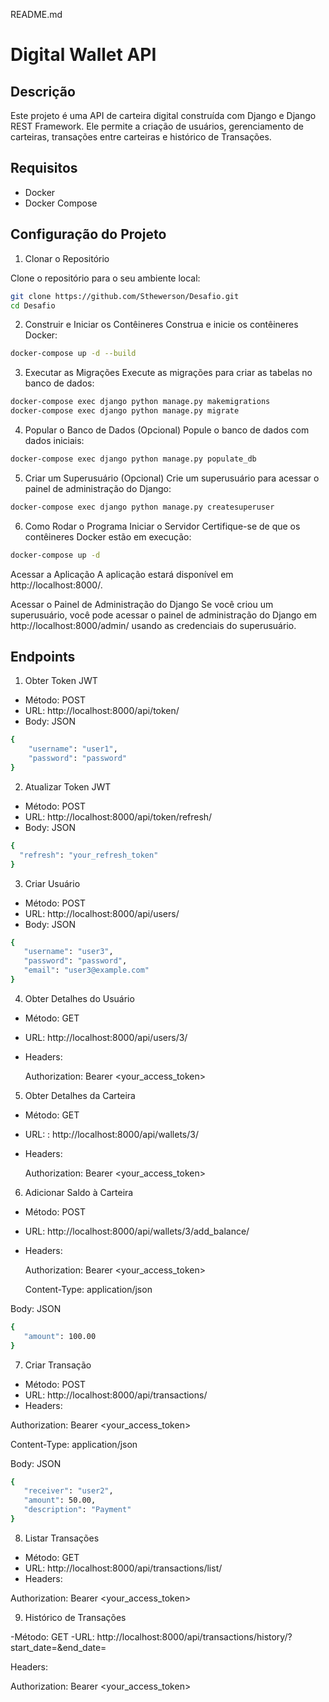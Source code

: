 README.md

# Digital Wallet API

## Descrição

Este projeto é uma API de carteira digital construída com Django e Django REST Framework. Ele permite a criação de usuários, gerenciamento de carteiras, transações entre carteiras e histórico de Transações. 

## Requisitos

- Docker
- Docker Compose

## Configuração do Projeto

1. Clonar o Repositório

Clone o repositório para o seu ambiente local:

```bash
git clone https://github.com/Sthewerson/Desafio.git
cd Desafio
 ```
2. Construir e Iniciar os Contêineres
Construa e inicie os contêineres Docker:
  ```bash
docker-compose up -d --build    
```

3. Executar as Migrações
Execute as migrações para criar as tabelas no banco de dados:
 ```bash
docker-compose exec django python manage.py makemigrations
docker-compose exec django python manage.py migrate     
```
4. Popular o Banco de Dados (Opcional)
Popule o banco de dados com dados iniciais:
 ```bash
 docker-compose exec django python manage.py populate_db     
```
5. Criar um Superusuário (Opcional)
Crie um superusuário para acessar o painel de administração do Django:
 ```bash
docker-compose exec django python manage.py createsuperuser      
```
6. Como Rodar o Programa
Iniciar o Servidor
Certifique-se de que os contêineres Docker estão em execução:
 ```bash
docker-compose up -d        
```
Acessar a Aplicação
A aplicação estará disponível em http://localhost:8000/.

Acessar o Painel de Administração do Django
Se você criou um superusuário, você pode acessar o painel de administração do Django em http://localhost:8000/admin/ usando as credenciais do superusuário.


## Endpoints

1. Obter Token JWT
- Método: POST
- URL: http://localhost:8000/api/token/
- Body: JSON
```bash
{
    "username": "user1",
    "password": "password"
}
```
2. Atualizar Token JWT
- Método: POST
- URL: http://localhost:8000/api/token/refresh/
- Body: JSON
```bash
{
  "refresh": "your_refresh_token"
}
```

3. Criar Usuário

- Método: POST
- URL: http://localhost:8000/api/users/
- Body: JSON
 ```bash
 {
    "username": "user3",
    "password": "password",
    "email": "user3@example.com"
}       
 ```

4. Obter Detalhes do Usuário

- Método: GET
- URL: http://localhost:8000/api/users/3/
- Headers:
  
  Authorization: Bearer <your_access_token>

5. Obter Detalhes da Carteira

- Método: GET
- URL: : http://localhost:8000/api/wallets/3/
- Headers:
  
  Authorization: Bearer <your_access_token>

6. Adicionar Saldo à Carteira

- Método: POST
- URL: http://localhost:8000/api/wallets/3/add_balance/
- Headers:
  
  Authorization: Bearer <your_access_token>
  
  Content-Type: application/json
  
Body: JSON

 ```bash
 {
    "amount": 100.00
}
```
7. Criar Transação

- Método: POST
- URL: http://localhost:8000/api/transactions/
- Headers:

 Authorization: Bearer <your_access_token>
 
 Content-Type: application/json
 
Body: JSON
 ```bash
 {
    "receiver": "user2",
    "amount": 50.00,
    "description": "Payment"
}
```
8. Listar Transações

- Método: GET
- URL: http://localhost:8000/api/transactions/list/
- Headers:

Authorization: Bearer <your_access_token>

9. Histórico de Transações

-Método: GET
-URL: http://localhost:8000/api/transactions/history/?start_date=<YYYY-MM-DD>&end_date=<YYYY-MM-DD>

Headers:

Authorization: Bearer <your_access_token>
